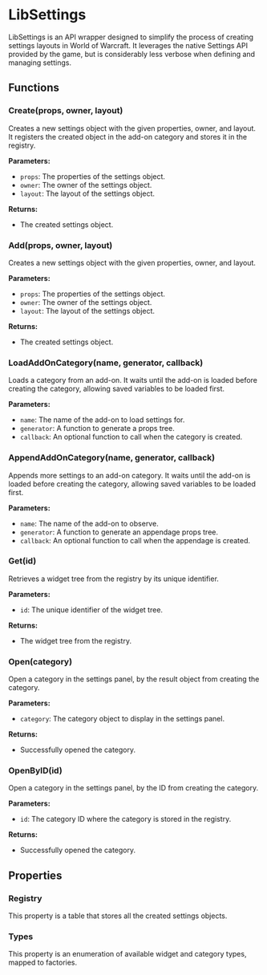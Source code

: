 # LibSettings

LibSettings is an API wrapper designed to simplify the process of creating settings layouts in World of Warcraft. It leverages the native Settings API provided by the game, but is considerably less verbose when defining and managing settings. 

## Functions

### Create(props, owner, layout)

Creates a new settings object with the given properties, owner, and layout. It registers the created object in the add-on category and stores it in the registry.

**Parameters:**

- `props`: The properties of the settings object.
- `owner`: The owner of the settings object.
- `layout`: The layout of the settings object.

**Returns:**

- The created settings object.

### Add(props, owner, layout)

Creates a new settings object with the given properties, owner, and layout.

**Parameters:**

- `props`: The properties of the settings object.
- `owner`: The owner of the settings object.
- `layout`: The layout of the settings object.

**Returns:**

- The created settings object.

### LoadAddOnCategory(name, generator, callback)

Loads a category from an add-on. It waits until the add-on is loaded before creating the category, allowing saved variables to be loaded first.

**Parameters:**

- `name`: The name of the add-on to load settings for.
- `generator`: A function to generate a props tree.
- `callback`: An optional function to call when the category is created.

### AppendAddOnCategory(name, generator, callback)

Appends more settings to an add-on category. It waits until the add-on is loaded before creating the category, allowing saved variables to be loaded first.

**Parameters:**

- `name`: The name of the add-on to observe.
- `generator`: A function to generate an appendage props tree.
- `callback`: An optional function to call when the appendage is created.

### Get(id)

Retrieves a widget tree from the registry by its unique identifier.

**Parameters:**

- `id`: The unique identifier of the widget tree.

**Returns:**

- The widget tree from the registry.

### Open(category)

Open a category in the settings panel, by the result object from creating the category.

**Parameters:**

- `category`: The category object to display in the settings panel.

**Returns:**

- Successfully opened the category.

### OpenByID(id)

Open a category in the settings panel, by the ID from creating the category.

**Parameters:**

- `id`: The category ID where the category is stored in the registry.

**Returns:**

- Successfully opened the category.

## Properties

### Registry

This property is a table that stores all the created settings objects.

### Types

This property is an enumeration of available widget and category types, mapped to factories.